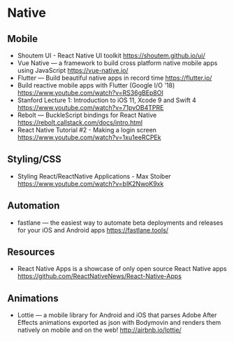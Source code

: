 # Native

## Mobile

* Shoutem UI - React Native UI toolkit
  https://shoutem.github.io/ui/
* Vue Native — a framework to build cross platform native mobile apps using JavaScript
  https://vue-native.io/
* Flutter — Build beautiful native apps in record time
  https://flutter.io/
* Build reactive mobile apps with Flutter (Google I/O '18)
  https://www.youtube.com/watch?v=RS36gBEp8OI
* Stanford Lecture 1: Introduction to iOS 11, Xcode 9 and Swift 4
  https://www.youtube.com/watch?v=71pyOB4TPRE
* Rebolt — BuckleScript bindings for React Native
  https://rebolt.callstack.com/docs/intro.html
* React Native Tutorial #2 - Making a login screen
  https://www.youtube.com/watch?v=1xu1eeRCPEk

## Styling/CSS

* Styling React/ReactNative Applications - Max Stoiber
  https://www.youtube.com/watch?v=bIK2NwoK9xk

## Automation

* fastlane —  the easiest way to automate beta deployments and releases for your iOS and Android apps
  https://fastlane.tools/

## Resources

* React Native Apps is a showcase of only open source React Native apps
  https://github.com/ReactNativeNews/React-Native-Apps
  
## Animations

* Lottie — a mobile library for Android and iOS that parses Adobe After Effects animations exported as json with Bodymovin and renders them natively on mobile and on the web!
  http://airbnb.io/lottie/

